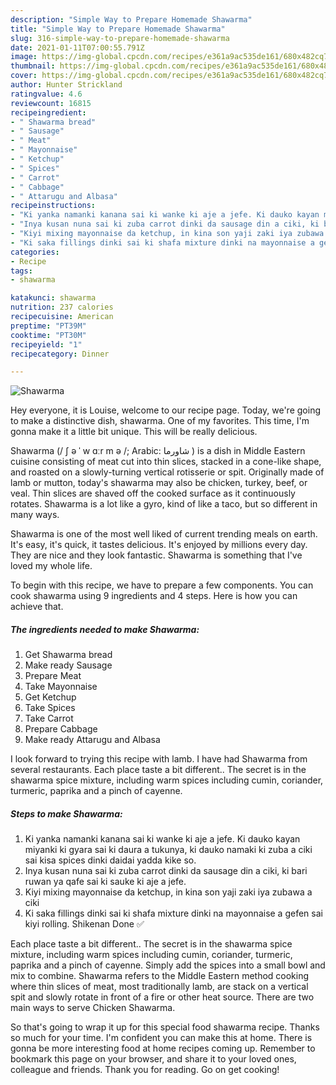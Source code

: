 ```yaml
---
description: "Simple Way to Prepare Homemade Shawarma"
title: "Simple Way to Prepare Homemade Shawarma"
slug: 316-simple-way-to-prepare-homemade-shawarma
date: 2021-01-11T07:00:55.791Z
image: https://img-global.cpcdn.com/recipes/e361a9ac535de161/680x482cq70/shawarma-recipe-main-photo.jpg
thumbnail: https://img-global.cpcdn.com/recipes/e361a9ac535de161/680x482cq70/shawarma-recipe-main-photo.jpg
cover: https://img-global.cpcdn.com/recipes/e361a9ac535de161/680x482cq70/shawarma-recipe-main-photo.jpg
author: Hunter Strickland
ratingvalue: 4.6
reviewcount: 16815
recipeingredient:
- " Shawarma bread"
- " Sausage"
- " Meat"
- " Mayonnaise"
- " Ketchup"
- " Spices"
- " Carrot"
- " Cabbage"
- " Attarugu and Albasa"
recipeinstructions:
- "Ki yanka namanki kanana sai ki wanke ki aje a jefe. Ki dauko kayan miyanki ki gyara sai ki daura a tukunya, ki dauko namaki ki zuba a ciki sai kisa spices dinki daidai yadda kike so."
- "Inya kusan nuna sai ki zuba carrot dinki da sausage din a ciki, ki bari ruwan ya qafe sai ki sauke ki aje a jefe."
- "Kiyi mixing mayonnaise da ketchup, in kina son yaji zaki iya zubawa a ciki"
- "Ki saka fillings dinki sai ki shafa mixture dinki na mayonnaise a gefen sai kiyi rolling. Shikenan Done ✅"
categories:
- Recipe
tags:
- shawarma

katakunci: shawarma 
nutrition: 237 calories
recipecuisine: American
preptime: "PT39M"
cooktime: "PT30M"
recipeyield: "1"
recipecategory: Dinner

---
```



![Shawarma](https://img-global.cpcdn.com/recipes/e361a9ac535de161/680x482cq70/shawarma-recipe-main-photo.jpg)

Hey everyone, it is Louise, welcome to our recipe page. Today, we're going to make a distinctive dish, shawarma. One of my favorites. This time, I'm gonna make it a little bit unique. This will be really delicious.

Shawarma (/ ʃ ə ˈ w ɑːr m ə /; Arabic: شاورما ‎) is a dish in Middle Eastern cuisine consisting of meat cut into thin slices, stacked in a cone-like shape, and roasted on a slowly-turning vertical rotisserie or spit. Originally made of lamb or mutton, today&#39;s shawarma may also be chicken, turkey, beef, or veal. Thin slices are shaved off the cooked surface as it continuously rotates. Shawarma is a lot like a gyro, kind of like a taco, but so different in many ways.

Shawarma is one of the most well liked of current trending meals on earth. It's easy, it's quick, it tastes delicious. It's enjoyed by millions every day. They are nice and they look fantastic. Shawarma is something that I've loved my whole life.


To begin with this recipe, we have to prepare a few components. You can cook shawarma using 9 ingredients and 4 steps. Here is how you can achieve that.

<!--inarticleads1-->

##### The ingredients needed to make Shawarma:

1. Get  Shawarma bread
1. Make ready  Sausage
1. Prepare  Meat
1. Take  Mayonnaise
1. Get  Ketchup
1. Take  Spices
1. Take  Carrot
1. Prepare  Cabbage
1. Make ready  Attarugu and Albasa


I look forward to trying this recipe with lamb. I have had Shawarma from several restaurants. Each place taste a bit different.. The secret is in the shawarma spice mixture, including warm spices including cumin, coriander, turmeric, paprika and a pinch of cayenne. 

<!--inarticleads2-->

##### Steps to make Shawarma:

1. Ki yanka namanki kanana sai ki wanke ki aje a jefe. Ki dauko kayan miyanki ki gyara sai ki daura a tukunya, ki dauko namaki ki zuba a ciki sai kisa spices dinki daidai yadda kike so.
1. Inya kusan nuna sai ki zuba carrot dinki da sausage din a ciki, ki bari ruwan ya qafe sai ki sauke ki aje a jefe.
1. Kiyi mixing mayonnaise da ketchup, in kina son yaji zaki iya zubawa a ciki
1. Ki saka fillings dinki sai ki shafa mixture dinki na mayonnaise a gefen sai kiyi rolling. Shikenan Done ✅


Each place taste a bit different.. The secret is in the shawarma spice mixture, including warm spices including cumin, coriander, turmeric, paprika and a pinch of cayenne. Simply add the spices into a small bowl and mix to combine. Shawarma refers to the Middle Eastern method cooking where thin slices of meat, most traditionally lamb, are stack on a vertical spit and slowly rotate in front of a fire or other heat source. There are two main ways to serve Chicken Shawarma. 

So that's going to wrap it up for this special food shawarma recipe. Thanks so much for your time. I'm confident you can make this at home. There is gonna be more interesting food at home recipes coming up. Remember to bookmark this page on your browser, and share it to your loved ones, colleague and friends. Thank you for reading. Go on get cooking!
